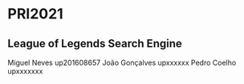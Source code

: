 # PRI2021

## League of Legends Search Engine


Miguel Neves up201608657
João Gonçalves upxxxxxx
Pedro Coelho upxxxxxxx
